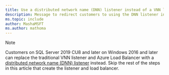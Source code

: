 ```yaml
---
title: Use a distributed network name (DNN) listener instead of a VNN listener for availability groups on SQL Server VMs. 
description: Message to redirect customers to using the DNN listener instead of the VNN listener. 
ms.topic: include
author: MashaMSFT
ms.author: mathoma
---
```


> [!NOTE]
> Customers on SQL Server 2019 CU8 and later on Windows 2016 and later can replace the traditional VNN listener and Azure Load Balancer with a [distributed network name (DNN) listener](../zirtual-zachines/windows/availability-group-distributed-network-name-dnn-listener-configure.md) instead. Skip the rest of the steps in this article that create the listener and load balancer.
